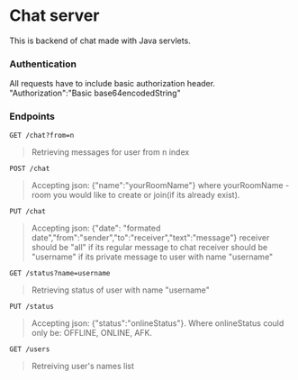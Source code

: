 # Chat server

This is backend of chat made with Java servlets.





### Authentication

All requests have to include basic authorization header. "Authorization":"Basic base64encodedString"

### Endpoints

```
GET /chat?from=n 
```
>Retrieving messages for user from n index

```
POST /chat
```
>Accepting json: {"name":"yourRoomName"} where yourRoomName - room you would like to create or join(if its already exist).
```
PUT /chat
```
>Accepting json: {"date": "formated date","from":"sender","to":"receiver","text":"message"}
receiver should be "all" if its regular message to chat
receiver should be "username" if its private message to user with name "username"
```
GET /status?name=username
```
>Retrieving status of user with name "username" 
```
PUT /status
```
>Accepting json: {"status":"onlineStatus"}. 
Where onlineStatus could only be: OFFLINE, ONLINE, AFK.
```
GET /users
```
>Retreiving user's names list
